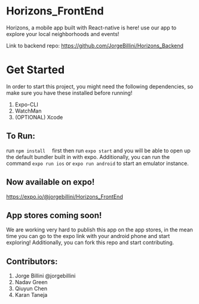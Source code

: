 # Horizons_FrontEnd
Horizons, a mobile app built with React-native is here! use our app to explore your local neighborhoods and events!


Link to backend repo: https://github.com/JorgeBillini/Horizons_Backend
# Get Started
In order to start this project, you might need the following dependencies, so make sure you have these installed before running!
1. Expo-CLI
2. WatchMan
3. (OPTIONAL) Xcode

## To Run:
run ``npm install  `` first then run ``expo start`` and you will be able to open up the default bundler built in with expo. Additionally, you can run the command ``expo run ios`` or ``expo run android`` to start an emulator instance.

## Now available on expo!
https://expo.io/@jorgebillini/Horizons_FrontEnd

## App stores coming soon!
We are working very hard to publish this app on the app stores, in the mean time you can go to the expo link with your android phone and start exploring! Additionally, you can fork this repo and start contributing.

## Contributors:
1. Jorge Billini @jorgebillini
2. Nadav Green 
3. Qiuyun Chen
4. Karan Taneja
